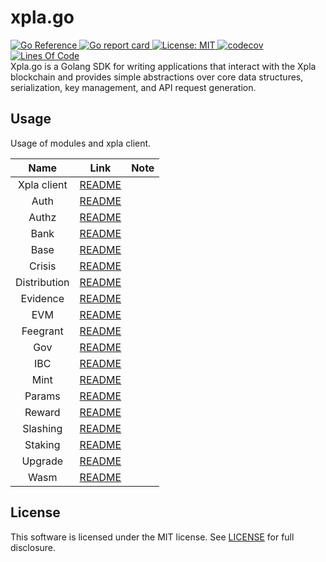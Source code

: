 # xpla.go
<div align="left">
  <a href="https://pkg.go.dev/github.com/Moonyongjung/xpla.go">
    <img alt="Go Reference" src="https://pkg.go.dev/badge/github.com/Moonyongjung/xpla.go.svg">
  </a>
  <a href="https://goreportcard.com/report/github.com/Moonyongjung/xpla.go">
    <img alt="Go report card" src="https://goreportcard.com/badge/github.com/Moonyongjung/xpla.go" />
  </a>
  <a href="https://github.com/Moonyongjung/xpla.go/blob/main/LICENSE">
    <img alt="License: MIT" src="https://img.shields.io/github/license/Moonyongjung/xpla.go.svg" />
  </a>
  <a href="https://app.codecov.io/gh/Moonyongjung/xpla.go">
    <img alt="codecov" src="https://codecov.io/gh/Moonyongjung/xpla.go/branch/main/graph/badge.svg" />
  </a>
  <a href="https://github.com/Moonyongjung/xpla.go">
    <img alt="Lines Of Code" src="https://img.shields.io/tokei/lines/github/Moonyongjung/xpla.go?style=round-square" />
  </a>
</div>
Xpla.go is a Golang SDK for writing applications that interact with the Xpla blockchain and provides simple abstractions over core data structures, serialization, key management, and API request generation.

## Usage
Usage of modules and xpla client.

|Name|Link|Note|
|:---:|:---:|:---:|
|Xpla client|[README](./client/README.md)||
|Auth|[README](./core/auth/README.md)||
|Authz|[README](./core/authz/README.md)||
|Bank|[README](./core/bank/README.md)||
|Base|[README](./core/base/README.md)||
|Crisis|[README](./core/crisis/README.md)||
|Distribution|[README](./core/distribution/README.md)||
|Evidence|[README](./core/evidence/README.md)||
|EVM|[README](./core/evm/README.md)||
|Feegrant|[README](./core/feegrant/README.md)||
|Gov|[README](./core/gov/README.md)||
|IBC|[README](./core/ibc/README.md)||
|Mint|[README](./core/mint/README.md)||
|Params|[README](./core/params/README.md)||
|Reward|[README](./core/reward/README.md)||
|Slashing|[README](./core/slashing/README.md)||
|Staking|[README](./core/staking/README.md)||
|Upgrade|[README](./core/upgrade/README.md)||
|Wasm|[README](./core/wasm/README.md)||

## License
This software is licensed under the MIT license. See [LICENSE](./LICENSE) for full disclosure.